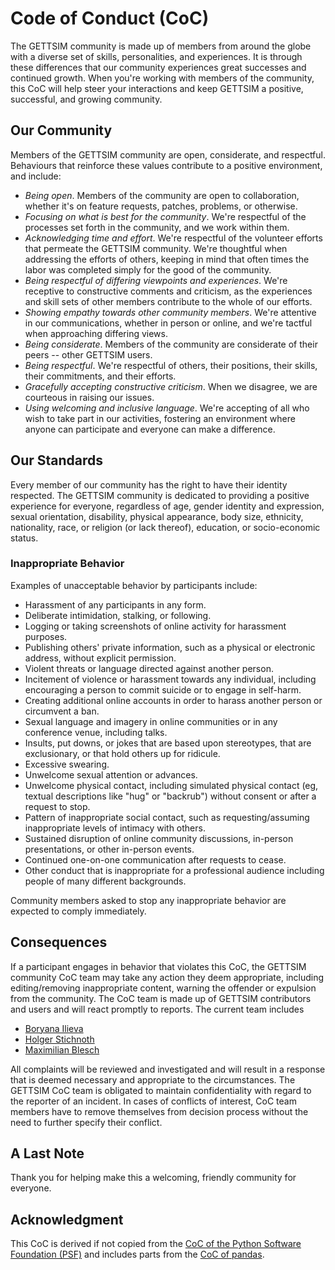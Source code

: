 # Code of Conduct (CoC)

The GETTSIM community is made up of members from around the globe with a diverse set of
skills, personalities, and experiences. It is through these differences that our
community experiences great successes and continued growth. When you're working with
members of the community, this CoC will help steer your interactions and keep GETTSIM a
positive, successful, and growing community.

## Our Community

Members of the GETTSIM community are open, considerate, and respectful. Behaviours that
reinforce these values contribute to a positive environment, and include:

- *Being open*. Members of the community are open to collaboration, whether it's on
  feature requests, patches, problems, or otherwise.
- *Focusing on what is best for the community*. We're respectful of the processes set
  forth in the community, and we work within them.
- *Acknowledging time and effort*. We're respectful of the volunteer efforts that
  permeate the GETTSIM community. We're thoughtful when addressing the efforts of
  others, keeping in mind that often times the labor was completed simply for the good
  of the community.
- *Being respectful of differing viewpoints and experiences*. We're receptive to
  constructive comments and criticism, as the experiences and skill sets of other
  members contribute to the whole of our efforts.
- *Showing empathy towards other community members*. We're attentive in our
  communications, whether in person or online, and we're tactful when approaching
  differing views.
- *Being considerate*. Members of the community are considerate of their peers -- other
  GETTSIM users.
- *Being respectful*. We're respectful of others, their positions, their skills, their
  commitments, and their efforts.
- *Gracefully accepting constructive criticism*. When we disagree, we are courteous in
  raising our issues.
- *Using welcoming and inclusive language*. We're accepting of all who wish to take part
  in our activities, fostering an environment where anyone can participate and everyone
  can make a difference.

## Our Standards

Every member of our community has the right to have their identity respected. The
GETTSIM community is dedicated to providing a positive experience for everyone,
regardless of age, gender identity and expression, sexual orientation, disability,
physical appearance, body size, ethnicity, nationality, race, or religion (or lack
thereof), education, or socio-economic status.

### Inappropriate Behavior

Examples of unacceptable behavior by participants include:

- Harassment of any participants in any form.
- Deliberate intimidation, stalking, or following.
- Logging or taking screenshots of online activity for harassment purposes.
- Publishing others' private information, such as a physical or electronic address,
  without explicit permission.
- Violent threats or language directed against another person.
- Incitement of violence or harassment towards any individual, including encouraging a
  person to commit suicide or to engage in self-harm.
- Creating additional online accounts in order to harass another person or circumvent a
  ban.
- Sexual language and imagery in online communities or in any conference venue,
  including talks.
- Insults, put downs, or jokes that are based upon stereotypes, that are exclusionary,
  or that hold others up for ridicule.
- Excessive swearing.
- Unwelcome sexual attention or advances.
- Unwelcome physical contact, including simulated physical contact (eg, textual
  descriptions like "hug" or "backrub") without consent or after a request to stop.
- Pattern of inappropriate social contact, such as requesting/assuming inappropriate
  levels of intimacy with others.
- Sustained disruption of online community discussions, in-person presentations, or
  other in-person events.
- Continued one-on-one communication after requests to cease.
- Other conduct that is inappropriate for a professional audience including people of
  many different backgrounds.

Community members asked to stop any inappropriate behavior are expected to comply
immediately.

## Consequences

If a participant engages in behavior that violates this CoC, the GETTSIM community CoC
team may take any action they deem appropriate, including editing/removing inappropriate
content, warning the offender or expulsion from the community. The CoC team is made up
of GETTSIM contributors and users and will react promptly to reports. The current team
includes

- [Boryana Ilieva](https://github.com/boryana-ilieva)
- [Holger Stichnoth](https://github.com/stichnoth)
- [Maximilian Blesch](https://github.com/MaxBlesch)

All complaints will be reviewed and investigated and will result in a response that is
deemed necessary and appropriate to the circumstances. The GETTSIM CoC team is obligated
to maintain confidentiality with regard to the reporter of an incident. In cases of
conflicts of interest, CoC team members have to remove themselves from decision process
without the need to further specify their conflict.

## A Last Note

Thank you for helping make this a welcoming, friendly community for everyone.

## Acknowledgment

This CoC is derived if not copied from the
[CoC of the Python Software Foundation (PSF)](https://www.python.org/psf/conduct/) and
includes parts from the
[CoC of pandas](https://github.com/pandas-dev/pandas-governance/blob/master/code-of-conduct.md).
